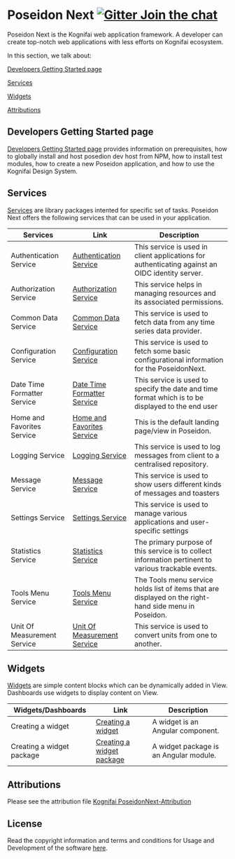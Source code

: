  
# Poseidon Next  [![Gitter Join the chat](https://badges.gitter.im/Join%20Chat.svg)](https://gitter.im/kognifai/Lobby)

Poseidon Next is the Kognifai web application framework. A developer can create top-notch web applications with less efforts on Kognifai ecosystem.

In this section, we talk about:

[Developers Getting Started page](#Developers-Getting-Started-page-)

[Services](#Services)

[Widgets](#Widgets)

[Attributions](#Attributions)

## Developers Getting Started page
[Developers Getting Started page](Developers-Getting-Started.md)  provides information on prerequisites, how to globally install and host posedion dev host from NPM, how to install test modules, how to create a new Poseidon application, and how to use the Kognifai Design System. 

## Services

[Services](https://github.com/kognifai/PoseidonNext-Framework/blob/master/Services.md) are library packages intented for specific set of tasks. Poseidon Next offers the following services that can be used in your application.

| Services| Link | Description  
|-------------------------|---------------|--------
 Authentication Service | [Authentication Service](SDK-documentation/Authentication-Service.md)|This service is used in client applications for authenticating against an OIDC identity server. 
 Authorization Service| [Authorization Service](SDK-documentation/Authorization-Service.md)|This service helps in managing resources and its associated permissions. |
  Common Data Service | [Common Data Service](SDK-documentation/Common-Data-Service.md)|This service is used to fetch data from any time series data provider. |
 Configuration Service | [Configuration Service](SDK-documentation/Configuration-Service.md)|This service is used to fetch some basic configurational information for the PoseidonNext.  |
 Date Time Formatter Service |  [Date Time Formatter Service](SDK-documentation/Date-Time-Formatter-Service.md)|This service is used to specify the date and time format which is to be displayed to the end user |
  Home and Favorites Service | [Home and Favorites Service](SDK-documentation/Home-and-Favorites-Service.md)|This is the default landing page/view in Poseidon.  |
 Logging Service | [Logging Service](SDK-documentation/Logging-Service.md)|This service is used to log messages from client to a centralised repository.  |
  Message Service | [Message Service](SDK-documentation/Message-Service.md)|This service is  used to show users different kinds of messages and toasters  |
 Settings Service | [Settings Service](SDK-documentation/Settings-Service.md)|This service is used to manage various applications and user-specific settings |The primary purpose of this service is to collect information pertinent to various trackable events |
 Statistics Service |  [Statistics Service](SDK-documentation/Statistics-Service.md)|The primary purpose of this service is to collect information pertinent to various trackable events. |
 Tools Menu Service| [Tools Menu Service](SDK-documentation/Tools-Menu-Service.md)|The Tools menu service holds list of items that are displayed on the right-hand side menu in Poseidon.  |
Unit Of Measurement Service| [Unit Of Measurement Service](SDK-documentation/Unit-Of-Measurement-Service.md)|This service is used to convert units from one to another.   |

## Widgets

[Widgets](SDK-documentation/Widgets.md) are simple content blocks which can be dynamically added in View. Dashboards use widgets to display content on View.

| Widgets/Dashboards | Link | Description | 
|-------------------------|------------------| ---------------|
  Creating a widget | [Creating a widget](SDK-documentation/Dashboards/Creating-a-widget.md)|A widget is an Angular component. |
  Creating a widget package | [Creating a widget package](SDK-documentation/Dashboards/Creating-a-widgets-package.md)|A widget package is an Angular module.|
  
## Attributions
Please see the attribution file [Kognifai PoseidonNext-Attribution](KognifaiPoseidonNext-Attribution.pdf)

## License
Read the copyright information and terms and conditions for Usage and Development of the software [here](https://github.com/kognifai/Kognifai/blob/master/License.md#copyright--year-kongsberg-digital-as).
